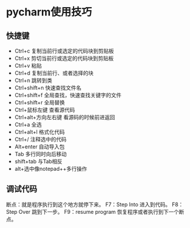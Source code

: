 # pycharm使用技巧
## 快捷键
- Ctrl+c    复制当前行或选定的代码块到剪贴板
- Ctrl+x    剪切当前行或选定的代码块到剪贴板
- Ctrl+v    粘贴
- Ctrl+d    复制当前行、或者选择的块
- Ctrl+n    跳转到类
- Ctrl+shift+n  快速查找文件名
- Ctrl+shift+f  全局查找，快速查找关键字的文件
- Ctrl+shift+r  全局替换
- Ctrl+鼠标左键  查看源代码
- Ctrl+alt+方向左右键   看源码的时候前进返回
- Ctrl+a    全选
- Ctrl+alt+l   格式化代码
- Ctrl+/     注释选中的代码
- Alt+enter  自动导入包
- Tab   多行同时向后移动
- shift+tab  与Tab相反
- alt+选中像notepad++多行操作

## 调试代码
断点：就是程序执行到这个地方就停下来。
F7：Step Into 进入到代码。
F8：Step Over 跳到下一步。
F9：resume program 恢复程序或者执行到下一个断点。